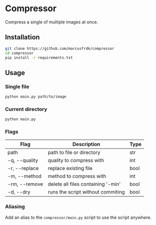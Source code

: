 # Compressor

Compress a single of multiple images at once.

## Installation

```bash
git clone https://github.com/marcusfrdk/compressor
cd compressor
pip install -r requirements.txt
```

## Usage

### Single file

```bash
python main.py path/to/image
```

### Current directory

```bash
python main.py
```

### Flags

| Flag          | Description                        | Type |
| ------------- | ---------------------------------- | ---- |
| path          | path to file or directory          | str  |
| -q, --quality | quality to compress with           | int  |
| -r, --replace | replace existing file              | bool |
| -m, --method  | method to compress with            | int  |
| -rm, --remove | delete all files containing '-min' | bool |
| -d, --dry     | runs the script without commiting  | bool |

### Aliasing

Add an alias to the `compressor/main.py` script to use the script anywhere.
